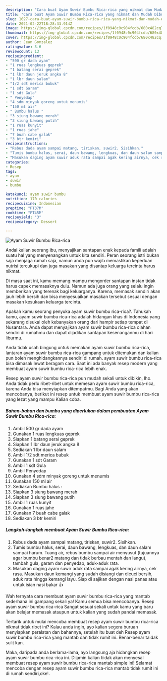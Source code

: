 ```yaml
---
description: "Cara buat Ayam Suwir Bumbu Rica-rica yang nikmat dan Mudah Dibuat"
title: "Cara buat Ayam Suwir Bumbu Rica-rica yang nikmat dan Mudah Dibuat"
slug: 1027-cara-buat-ayam-suwir-bumbu-rica-rica-yang-nikmat-dan-mudah-dibuat
date: 2021-02-22T18:28:33.914Z
image: https://img-global.cpcdn.com/recipes/1f0948c0c904fcdb/680x482cq70/ayam-suwir-bumbu-rica-rica-foto-resep-utama.jpg
thumbnail: https://img-global.cpcdn.com/recipes/1f0948c0c904fcdb/680x482cq70/ayam-suwir-bumbu-rica-rica-foto-resep-utama.jpg
cover: https://img-global.cpcdn.com/recipes/1f0948c0c904fcdb/680x482cq70/ayam-suwir-bumbu-rica-rica-foto-resep-utama.jpg
author: Jean Gonzalez
ratingvalue: 3.6
reviewcount: 13
recipeingredient:
- "500 gr dada ayam"
- "1 ruas lengkuas geprek"
- "1 batang serai geprek"
- "1 lbr daun jeruk angka 8"
- "1 lbr daun salam"
- "1/2 sdt merica bubuk"
- "1 sdt Garam"
- "1 sdt Gula"
- " Penyedap"
- "4 sdm minyak goreng untuk menumis"
- "150 ml air"
- " Bumbu halus "
- "3 siung bawang merah"
- "3 siung bawang putih"
- "1 ruas kunyit"
- "1 ruas jahe"
- "7 buah cabe galak"
- "3 btr kemiri"
recipeinstructions:
- "Rebus dada ayam sampai matang, tiriskan, suwir2. Sisihkan."
- "Tumis bumbu halus, serai, daun bawang, lengkuas, dan daun salam sampai harum. Tuang air, rebus bumbu sampai air menyusut (tujuannya agar bumbu benar2 matang dan tidak berbau mentah dan langu), tambah gula, garam dan penyedap, aduk-aduk rata."
- "Masukan daging ayam suwir aduk rata sampai agak kering airnya, cek rasa. Masukan daun kemangi yang sudah disiangi dan dicuci bersih, aduk rata hingga kemangi layu. Siap di sajikan dengan nasi panas atau untuk isian nasi bakar 👍"
categories:
- Resep
tags:
- ayam
- suwir
- bumbu

katakunci: ayam suwir bumbu 
nutrition: 170 calories
recipecuisine: Indonesian
preptime: "PT37M"
cooktime: "PT45M"
recipeyield: "3"
recipecategory: Dessert

---
```



![Ayam Suwir Bumbu Rica-rica](https://img-global.cpcdn.com/recipes/1f0948c0c904fcdb/680x482cq70/ayam-suwir-bumbu-rica-rica-foto-resep-utama.jpg)

Andai kalian seorang ibu, menyajikan santapan enak kepada famili adalah suatu hal yang menyenangkan untuk kita sendiri. Peran seorang istri bukan saja menjaga rumah saja, namun anda pun wajib memastikan keperluan nutrisi tercukupi dan juga masakan yang disantap keluarga tercinta harus nikmat.

Di masa  saat ini, kamu memang mampu mengorder santapan instan tidak harus capek memasaknya dulu. Namun ada juga orang yang selalu ingin memberikan yang terenak bagi keluarganya. Karena, memasak sendiri akan jauh lebih bersih dan bisa menyesuaikan masakan tersebut sesuai dengan masakan kesukaan keluarga tercinta. 



Apakah kamu seorang penyuka ayam suwir bumbu rica-rica?. Tahukah kamu, ayam suwir bumbu rica-rica adalah hidangan khas di Indonesia yang sekarang disukai oleh kebanyakan orang dari hampir setiap tempat di Nusantara. Anda dapat menyajikan ayam suwir bumbu rica-rica olahan sendiri di rumahmu dan dapat dijadikan santapan kesenanganmu di hari liburmu.

Anda tidak usah bingung untuk memakan ayam suwir bumbu rica-rica, lantaran ayam suwir bumbu rica-rica gampang untuk ditemukan dan kalian pun boleh menghidangkannya sendiri di rumah. ayam suwir bumbu rica-rica bisa dimasak lewat beragam cara. Saat ini ada banyak resep modern yang membuat ayam suwir bumbu rica-rica lebih enak.

Resep ayam suwir bumbu rica-rica pun mudah sekali untuk dibikin, lho. Anda tidak perlu ribet-ribet untuk memesan ayam suwir bumbu rica-rica, karena Anda bisa menyiapkan ditempatmu. Bagi Anda yang akan mencobanya, berikut ini resep untuk membuat ayam suwir bumbu rica-rica yang lezat yang mampu Kalian coba.

<!--inarticleads1-->

##### Bahan-bahan dan bumbu yang diperlukan dalam pembuatan Ayam Suwir Bumbu Rica-rica:

1. Ambil 500 gr dada ayam
1. Gunakan 1 ruas lengkuas geprek
1. Siapkan 1 batang serai geprek
1. Siapkan 1 lbr daun jeruk angka 8
1. Sediakan 1 lbr daun salam
1. Ambil 1/2 sdt merica bubuk
1. Gunakan 1 sdt Garam
1. Ambil 1 sdt Gula
1. Ambil  Penyedap
1. Gunakan 4 sdm minyak goreng untuk menumis
1. Gunakan 150 ml air
1. Sediakan  Bumbu halus :
1. Siapkan 3 siung bawang merah
1. Siapkan 3 siung bawang putih
1. Ambil 1 ruas kunyit
1. Gunakan 1 ruas jahe
1. Gunakan 7 buah cabe galak
1. Sediakan 3 btr kemiri




<!--inarticleads2-->

##### Langkah-langkah membuat Ayam Suwir Bumbu Rica-rica:

1. Rebus dada ayam sampai matang, tiriskan, suwir2. Sisihkan.
1. Tumis bumbu halus, serai, daun bawang, lengkuas, dan daun salam sampai harum. Tuang air, rebus bumbu sampai air menyusut (tujuannya agar bumbu benar2 matang dan tidak berbau mentah dan langu), tambah gula, garam dan penyedap, aduk-aduk rata.
1. Masukan daging ayam suwir aduk rata sampai agak kering airnya, cek rasa. Masukan daun kemangi yang sudah disiangi dan dicuci bersih, aduk rata hingga kemangi layu. Siap di sajikan dengan nasi panas atau untuk isian nasi bakar 👍




Wah ternyata cara membuat ayam suwir bumbu rica-rica yang mantab sederhana ini gampang sekali ya! Kamu semua bisa mencobanya. Resep ayam suwir bumbu rica-rica Sangat sesuai sekali untuk kamu yang baru akan belajar memasak ataupun untuk kalian yang sudah pandai memasak.

Tertarik untuk mulai mencoba membuat resep ayam suwir bumbu rica-rica nikmat tidak ribet ini? Kalau anda ingin, ayo kalian segera buruan menyiapkan peralatan dan bahannya, setelah itu buat deh Resep ayam suwir bumbu rica-rica yang mantab dan tidak rumit ini. Benar-benar taidak sulit kan. 

Maka, daripada anda berlama-lama, ayo langsung aja hidangkan resep ayam suwir bumbu rica-rica ini. Dijamin kalian tiidak akan menyesal membuat resep ayam suwir bumbu rica-rica mantab simple ini! Selamat mencoba dengan resep ayam suwir bumbu rica-rica mantab tidak rumit ini di rumah sendiri,oke!.

